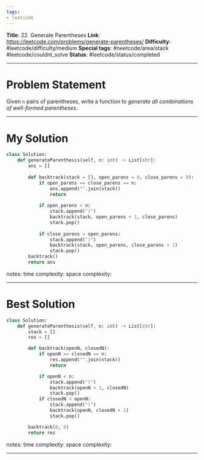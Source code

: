 ```yaml
---
tags:
- leetcode
---
```

**Title**: 22. Generate Parentheses
**Link**: https://leetcode.com/problems/generate-parentheses/
**Difficulty**: #leetcode/difficulty/medium 
**Special tags**: #neetcode/area/stack #leetcode/couldnt_solve 
**Status**: #leetcode/status/completed  

---
# Problem Statement
Given `n` pairs of parentheses, write a function to _generate all combinations of well-formed parentheses_.

---
# My Solution
```python
class Solution:
    def generateParenthesis(self, n: int) -> List[str]:
        ans = []
        
        def backtrack(stack = [], open_parens = 0, close_parens = 0):
            if open_parens == close_parens == n:
                ans.append("".join(stack))
                return
            
            if open_parens < n:
                stack.append("(")
                backtrack(stack, open_parens + 1, close_parens)
                stack.pop()
            
            if close_parens < open_parens:
                stack.append(")")
                backtrack(stack, open_parens, close_parens + 1)
                stack.pop()
        backtrack()
        return ans
```
notes: 
time complexity: 
space complexity: 

---
# Best Solution
```python
class Solution:
    def generateParenthesis(self, n: int) -> List[str]:
        stack = []
        res = []

        def backtrack(openN, closedN):
            if openN == closedN == n:
                res.append("".join(stack))
                return

            if openN < n:
                stack.append("(")
                backtrack(openN + 1, closedN)
                stack.pop()
            if closedN < openN:
                stack.append(")")
                backtrack(openN, closedN + 1)
                stack.pop()

        backtrack(0, 0)
        return res
```
notes: 
time complexity: 
space complexity: 

---

